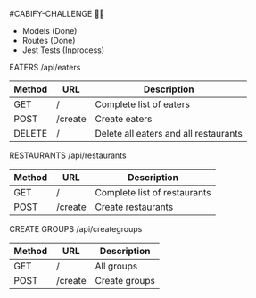 #CABIFY-CHALLENGE 🚙💜

- Models (Done)
- Routes (Done)
- Jest Tests (Inprocess)


EATERS /api/eaters

|  Method  | URL | Description |
| ------------- | ------------- | ------------- |
| GET  | / | Complete list of eaters |
| POST  | /create | Create eaters |
| DELETE | / | Delete all eaters and all restaurants  |

RESTAURANTS /api/restaurants

|  Method  | URL | Description |
| ------------- | ------------- | ------------- |
| GET  | /  | Complete list of restaurants |
| POST  | /create  | Create restaurants |

CREATE GROUPS /api/creategroups

|  Method  | URL | Description |
| ------------- | ------------- | ------------- |
| GET  | /  | All groups  |
| POST | /create  | Create groups  |
